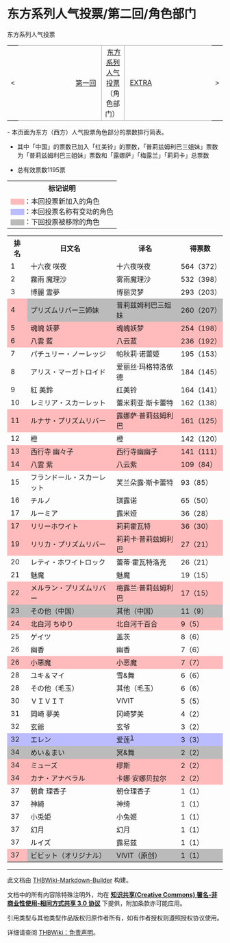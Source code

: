 # 东方系列人气投票/第二回/角色部门

<!-- source html: G:\repos\THBWiki-Markdown-Builder\THBWikiMarkdown\Temp\main\7\7b\ns0%3A%E4%B8%9C%E6%96%B9%E7%B3%BB%E5%88%97%E4%BA%BA%E6%B0%94%E6%8A%95%E7%A5%A8%2F%E7%AC%AC%E4%BA%8C%E5%9B%9E%2F%E8%A7%92%E8%89%B2%E9%83%A8%E9%97%A8.html -->

东方系列人气投票

<center>

<table>
<tbody><tr>
<td>&lt;
</td>
<td style="border-top: 1px solid #aaaaaa; border-bottom: 1px solid #aaaaaa; width: 50%; text-align: right"><a href="./东方系列人气投票-第一回-角色部门.md" title="东方系列人气投票/第一回/角色部门">第一回</a>&#160;
</td>
<td style="text-align: center; border-left: 1px solid #aaaaaa; border-right: 1px solid #aaaaaa; border-top: 1px solid #aaaaaa; border-bottom: 1px solid #aaaaaa;">&#160;<a href="./东方系列人气投票.md" title="东方系列人气投票">东方系列人气投票</a>（角色部门）&#160;
</td>
<td style="border-top: 1px solid #aaaaaa; border-bottom: 1px solid #aaaaaa; width: 50%; text-align: left">&#160;<a href="./东方系列人气投票-EXTRA-角色部门.md" title="东方系列人气投票/EXTRA/角色部门">EXTRA</a>
</td>
<td>&gt;
</td></tr></tbody></table>

  
</center>
- 本页面为东方（西方）人气投票角色部分的票数排行简表。

- 其中「中国」的票数已加入「红美铃」的票数，「普莉兹姆利巴三姐妹」票数为「普莉兹姆利巴三姐妹」票数和「露娜萨」「梅露兰」「莉莉卡」总票数

- 总有效票数1195票


<table>

<tbody><tr>
<th>标记说明
</th></tr>
<tr>
<td><span style="color:#FBB">▇▇</span>：本回投票新加入的角色<br><span style="color:#BBF">▇▇</span>：本回投票名称有变动的角色<br><span style="color:#BBB">▇▇</span>：下回投票被移除的角色
</td></tr></tbody></table>



<table>
<tbody><tr>
<th>排名</th>
<th>日文名</th>
<th>译名</th>
<th>得票数
</th></tr>
<tr>
<td>1</td>
<td>十六夜 咲夜</td>
<td>十六夜咲夜</td>
<td>564（372）
</td></tr>
<tr>
<td>2</td>
<td>霧雨 魔理沙</td>
<td>雾雨魔理沙</td>
<td>532（398）
</td></tr>
<tr>
<td>3</td>
<td>博麗 霊夢</td>
<td>博丽灵梦</td>
<td>293（203）
</td></tr>
<tr style="background:#BBB">
<td style="background:#FBB">4</td>
<td>プリズムリバー三姉妹</td>
<td>普莉兹姆利巴三姐妹</td>
<td>260（207）
</td></tr>
<tr style="background:#FBB">
<td>5</td>
<td>魂魄 妖夢</td>
<td>魂魄妖梦</td>
<td>254（198）
</td></tr>
<tr style="background:#FBB">
<td>6</td>
<td>八雲 藍</td>
<td>八云蓝</td>
<td>236（192）
</td></tr>
<tr>
<td>7</td>
<td>パチュリー・ノーレッジ</td>
<td>帕秋莉·诺蕾姬</td>
<td>195（153）
</td></tr>
<tr>
<td>8</td>
<td>アリス・マーガトロイド</td>
<td>爱丽丝·玛格特洛依德</td>
<td>184（145）
</td></tr>
<tr>
<td>9</td>
<td>紅 美鈴</td>
<td>红美铃</td>
<td>164（141）
</td></tr>
<tr>
<td>10</td>
<td>レミリア・スカーレット</td>
<td>蕾米莉亚·斯卡蕾特</td>
<td>162（138）
</td></tr>
<tr style="background:#FBB">
<td>11</td>
<td>ルナサ・プリズムリバー</td>
<td>露娜萨·普莉兹姆利巴</td>
<td>161（125）
</td></tr>
<tr>
<td>12</td>
<td>橙</td>
<td>橙</td>
<td>142（120）
</td></tr>
<tr style="background:#FBB">
<td>13</td>
<td>西行寺 幽々子</td>
<td>西行寺幽幽子</td>
<td>141（111）
</td></tr>
<tr style="background:#FBB">
<td>14</td>
<td>八雲 紫</td>
<td>八云紫</td>
<td>109（84）
</td></tr>
<tr>
<td>15</td>
<td>フランドール・スカーレット</td>
<td>芙兰朵露·斯卡蕾特</td>
<td>93（85）
</td></tr>
<tr>
<td>16</td>
<td>チルノ</td>
<td>琪露诺</td>
<td>65（50）
</td></tr>
<tr>
<td>17</td>
<td>ルーミア</td>
<td>露米娅</td>
<td>36（28）
</td></tr>
<tr style="background:#FBB">
<td>17</td>
<td>リリーホワイト</td>
<td>莉莉霍瓦特</td>
<td>36（30）
</td></tr>
<tr style="background:#FBB">
<td>19</td>
<td>リリカ・プリズムリバー</td>
<td>莉莉卡·普莉兹姆利巴</td>
<td>27（21）
</td></tr>
<tr>
<td>20</td>
<td>レティ・ホワイトロック</td>
<td>蕾蒂·霍瓦特洛克</td>
<td>26（21）
</td></tr>
<tr>
<td>21</td>
<td>魅魔</td>
<td>魅魔</td>
<td>19（15）
</td></tr>
<tr style="background:#FBB">
<td>22</td>
<td>メルラン・プリズムリバー</td>
<td>梅露兰·普莉兹姆利巴</td>
<td>17（15）
</td></tr>
<tr style="background:#BBB">
<td>23</td>
<td>その他（中国）</td>
<td>其他（中国）</td>
<td>11（9）
</td></tr>
<tr style="background:#FBB">
<td>24</td>
<td>北白河 ちゆり</td>
<td>北白河千百合</td>
<td>9（5）
</td></tr>
<tr>
<td>25</td>
<td>ゲイツ</td>
<td>盖茨</td>
<td>8（6）
</td></tr>
<tr>
<td>26</td>
<td>幽香</td>
<td>幽香</td>
<td>7（6）
</td></tr>
<tr style="background:#FBB">
<td>26</td>
<td>小悪魔</td>
<td>小恶魔</td>
<td>7（7）
</td></tr>
<tr>
<td>28</td>
<td>ユキ＆マイ</td>
<td>雪&amp;舞</td>
<td>6（6）
</td></tr>
<tr>
<td>28</td>
<td>その他（毛玉）</td>
<td>其他（毛玉）</td>
<td>6（6）
</td></tr>
<tr>
<td>30</td>
<td>ＶＩＶＩＴ</td>
<td>VIVIT</td>
<td>5（5）
</td></tr>
<tr>
<td>31</td>
<td>岡崎 夢美</td>
<td>冈崎梦美</td>
<td>4（2）
</td></tr>
<tr>
<td>32</td>
<td>玄爺</td>
<td>玄爷</td>
<td>3（2）
</td></tr>
<tr style="background:#BBF">
<td>32</td>
<td>エレン</td>
<td>爱莲<sup id="cite_ref-1" class="reference"><a href="#cite_note-1">1</a></sup></td>
<td>3（3）
</td></tr>
<tr style="background:#BBB">
<td>34</td>
<td>めい＆まい</td>
<td>冥&amp;舞</td>
<td>2（2）
</td></tr>
<tr style="background:#FBB">
<td>34</td>
<td>ミューズ</td>
<td>缪斯</td>
<td>2（2）
</td></tr>
<tr style="background:#FBB">
<td>34</td>
<td>カナ・アナベラル</td>
<td>卡娜·安娜贝拉尔</td>
<td>2（2）
</td></tr>
<tr>
<td>37</td>
<td>朝倉 理香子</td>
<td>朝仓理香子</td>
<td>1（1）
</td></tr>
<tr>
<td>37</td>
<td>神綺</td>
<td>神绮</td>
<td>1（1）
</td></tr>
<tr>
<td>37</td>
<td>小兎姫</td>
<td>小兔姬</td>
<td>1（1）
</td></tr>
<tr>
<td>37</td>
<td>幻月</td>
<td>幻月</td>
<td>1（1）
</td></tr>
<tr>
<td>37</td>
<td>ルイズ</td>
<td>露易兹</td>
<td>1（1）
</td></tr>
<tr style="background:#BBB">
<td style="background:#FBB">37</td>
<td>ビビット（オリジナル）</td>
<td>VIVIT（原创）</td>
<td>1（1）
</td></tr></tbody></table>


[^cite_note-1]: 上回投票使用的是爱莲的原neta角色名“爱莲·蓬松头·奥里斯”





---

此文档由 [THBWiki-Markdown-Builder](https://github.com/Delsin-Yu/THBWiki-Markdown-Builder) 构建。

文档中的所有内容除特殊注明外，均在 [**知识共享(Creative Commons) 署名-非商业性使用-相同方式共享 3.0 协议**](https://creativecommons.org/licenses/by-sa/3.0/deed.zh-hans) 下提供，附加条款亦可能应用。

引用类型与其他类型作品版权归原作者所有，如有作者授权则遵照授权协议使用。

详细请查阅 [THBWiki：免责声明](https://thbwiki.cc/THBWiki:%E5%85%8D%E8%B4%A3%E5%A3%B0%E6%98%8E)。

